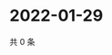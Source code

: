 # 2022-01-29

共 0 条

<!-- BEGIN WEIBO -->
<!-- 最后更新时间 Sat Jan 29 2022 10:19:07 GMT+0800 (China Standard Time) -->

<!-- END WEIBO -->
